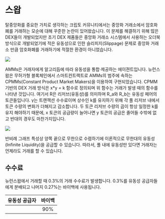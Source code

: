 # 스왑

탈중앙화를 중요한 가치로 생각하는 크립토 커뮤니티에서는 중앙화 거래소에서 암호화폐를 거래하는 모순에 대해 꾸준한 논란이 있어왔습니다. 이 문제를 해결하기 위해 많은 DEX들이 개발되었지만 초기 DEX 제품들은 중앙화 거래소 시스템에서 사용하는 오더북 방식으로 개발되었기에 적은 유동성으로 인한 슬리피지(Slippage) 문제로 중앙화 거래소 만큼 암호화폐를 거래하기에 적절한 환경이 아니었습니다.

![](https://lh6.googleusercontent.com/1YXv1xhYRApRA7LY8aEMQ-UJc04guIYVruYr4XnKVp0KDBY\_WfiZtNJ0bxNaiLvBskNy0Ith6dv8LPx-oevL5OH7MQKN8AdUh4iAYJtZXG7YZaraEAsdbXo-IIXoHatAd5qXNWGJ)

AMMs은 거래자에게 알고리듬에 따라 유동성을 통합·제공하는 에이젼트입니다. 뉴런스왑은 무허가형 블록체인에서 스마트컨트랙트로  AMMs의 범주에 속하는 CPMMs(Constant Product Market Makers)을 이용하여 구현되었습니다. CPMM 기반의 DEX 거래 방식은 x\*y = k 함수로 정의되며 위 함수는 거래가 발생 때의 함수를 나타낸 것입니다. 여기서 R은 리저브(유동성)를 의미하며 R\_a와 R\_b는 유동성 페어의 토큰들입니다. γ는 트랜잭션 수수료이며 상수인 k를 유지하기 위해 각 풀 리저브 내에서 토큰 수량의 변화가 더해지고 감소합니다. 두 토큰 리저브 수량의 곱이 항상 일정한 k를 유지 해야하기 때문에, x 토큰의 공급량이 늘어나면 y 토큰의 공급은 줄어들 수밖에 없고 반대의 경우도 마찬가지입니다.

![](https://lh4.googleusercontent.com/i180YraIgrbXZkAKmwla5UXsg8Td2DzbZ2nvP2vP4pQbPJB-xwBEXTysZdN6OvqOo7w-nkhsAskrM27V3spXNDlgDYusYwyv1xS68o4pF89OcZuTu7qEgMtRnhRd0RMeS4MuchiS)

반비례 그래프 특성상 양쪽 끝으로 무한으로 수렴하기에 이론적으로 무한대의 유동성(Infinite Liquidity)을 공급할 수 있습니다. 따라서, 풀 내에 유동성만 있다면 거래자는 언제라도 거래를 할 수 있습니다.

## **수수료**

뉴런스왑에서 거래할 때 0.3%의 거래 수수료가 발생합니다. 0.3%를 유동성 공급자들에게 분배되고 나머지 0.27%는 바이백에 사용됩니다.

| 유동성 공급자 | 바이백 |
| ------- | :-: |
|         | 90% |
